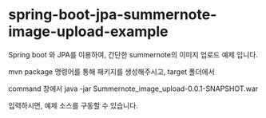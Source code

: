 # spring-boot-jpa-summernote-image-upload-example
Spring boot 와 JPA를 이용하여, 간단한 summernote의 이미지 업로드 예제 입니다.

mvn package 명령어를 통해 패키지를 생성해주시고, target 폴더에서

command 창에서 java -jar Summernote_image_upload-0.0.1-SNAPSHOT.war

입력하시면, 예제 소스를 구동할 수 있습니다.